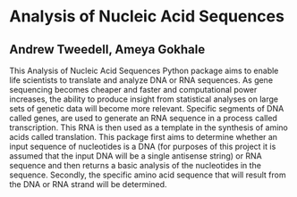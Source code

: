 # Analysis of Nucleic Acid Sequences
## Andrew Tweedell, Ameya Gokhale

This Analysis of Nucleic Acid Sequences Python package aims to enable life scientists to translate and analyze DNA or RNA sequences. As gene sequencing becomes cheaper and faster and computational power increases, the ability to produce insight from statistical analyses on large sets of genetic data will become more relevant. Specific segments of DNA called genes, are used to generate an RNA sequence in a process called transcription. This RNA is then used as a template in the synthesis of amino acids called translation. This package first aims to determine whether an input sequence of nucleotides is a DNA (for purposes of this project it is assumed that the input DNA will be a single antisense string) or RNA sequence and then returns a basic analysis of the nucleotides in the sequence. Secondly, the specific amino acid sequence that will result from the DNA or RNA strand will be determined.  
